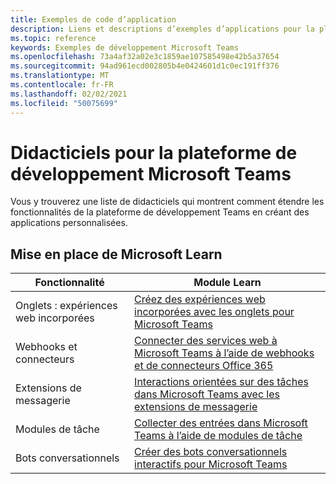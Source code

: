 ```yaml
---
title: Exemples de code d’application
description: Liens et descriptions d’exemples d’applications pour la plateforme de développement Microsoft Teams
ms.topic: reference
keywords: Exemples de développement Microsoft Teams
ms.openlocfilehash: 73a4af32a02e3c1859ae107585498e42b5a37654
ms.sourcegitcommit: 94ad961ecd002805b4e0424601d1c0ec191ff376
ms.translationtype: MT
ms.contentlocale: fr-FR
ms.lasthandoff: 02/02/2021
ms.locfileid: "50075699"
---
```

# <a name="tutorials-for-the-microsoft-teams-developer-platform"></a>Didacticiels pour la plateforme de développement Microsoft Teams

Vous y trouverez une liste de didacticiels qui montrent comment étendre les fonctionnalités de la plateforme de développement Teams en créant des applications personnalisées.

## <a name="getting-started-with-microsoft-learn"></a>Mise en place de Microsoft Learn

| Fonctionnalité| Module Learn|
|--------|-------------|
| Onglets : expériences web incorporées  |  [Créez des expériences web incorporées avec les onglets pour Microsoft Teams](https://docs.microsoft.com/learn/modules/embedded-web-experiences/) |
| Webhooks et connecteurs  |  [Connecter des services web à Microsoft Teams à l’aide de webhooks et de connecteurs Office 365](https://docs.microsoft.com/learn/modules/msteams-webhooks-connectors/) |
|Extensions de messagerie  | [Interactions orientées sur des tâches dans Microsoft Teams avec les extensions de messagerie](https://docs.microsoft.com/learn/modules/msteams-messaging-extensions/)  |
| Modules de tâche |  [Collecter des entrées dans Microsoft Teams à l’aide de modules de tâche](https://docs.microsoft.com/learn/modules/msteams-task-modules/) |
| Bots conversationnels  | [Créer des bots conversationnels interactifs pour Microsoft Teams](https://docs.microsoft.com/learn/modules/msteams-conversation-bots/)  |
